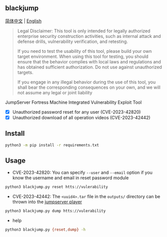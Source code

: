 ## blackjump

[简体中文](https://github.com/tarimoe/blackjump/README.md) | [English](https://github.com/tarimoe/blackjump/README_EN.md)

> Legal Disclaimer: This tool is only intended for legally authorized enterprise security construction activities, 
> such as internal attack and defense drills, vulnerability verification, and retesting. 
> 
> If you need to test the usability of this tool, please build your own target environment. 
> When using this tool for testing, you should ensure that the behavior complies with local laws and 
> regulations and has obtained sufficient authorization. Do not use against unauthorized targets. 
> 
> If you engage in any illegal behavior during the use of this tool, 
> you shall bear the corresponding consequences on your own, and we will not assume any legal or joint liability


JumpServer Fortress Machine Integrated Vulnerability Exploit Tool
- [x] Unauthorized password reset for any user (CVE-2023-42820)
- [x] Unauthorized download of all operation videos (CVE-2023-42442)

## Install
```bash
python3 -m pip install -r requirements.txt
```

## Usage
+ CVE-2023-42820: You can specify `--user` and `--email` option if you know the username and email in reset password module
```bash
python3 blackjump.py reset htts://vulerability
```
+ CVE-2023-42442: The `<uuid4>.tar` file in the `outputs/` directory can be thrown into the <u>[jumpserver player](https://github.com/jumpserver/VideoPlayer/releases)</u>
```bash
python3 blackjump.py dump htts://vulerability
```
+ help
```bash
python3 blackjump.py {reset,dump} -h
```